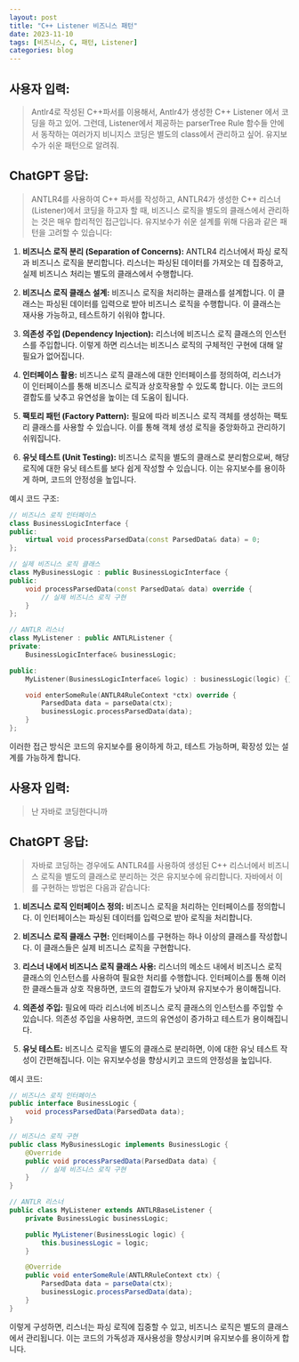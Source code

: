 ```yaml
---
layout: post
title: "C++ Listener 비즈니스 패턴"
date: 2023-11-10
tags: [비즈니스, C, 패턴, Listener]
categories: blog
---
```


## 사용자 입력:
> Antlr4로 작성된 C++파서를 이용해서, Antlr4가 생성한  C++ Listener  에서 코딩을 하고 있어. 그런데, Listener에서 제공하는 parserTree Rule 함수들 안에서 동작하는 여러가지 비니지스 코딩은 별도의 class에서 관리하고 싶어. 유지보수가 쉬운 패턴으로 알려줘.

## ChatGPT 응답:
> ANTLR4를 사용하여 C++ 파서를 작성하고, ANTLR4가 생성한 C++ 리스너(Listener)에서 코딩을 하고자 할 때, 비즈니스 로직을 별도의 클래스에서 관리하는 것은 매우 합리적인 접근입니다. 유지보수가 쉬운 설계를 위해 다음과 같은 패턴을 고려할 수 있습니다:

1. **비즈니스 로직 분리 (Separation of Concerns):** ANTLR4 리스너에서 파싱 로직과 비즈니스 로직을 분리합니다. 리스너는 파싱된 데이터를 가져오는 데 집중하고, 실제 비즈니스 처리는 별도의 클래스에서 수행합니다.

2. **비즈니스 로직 클래스 설계:** 비즈니스 로직을 처리하는 클래스를 설계합니다. 이 클래스는 파싱된 데이터를 입력으로 받아 비즈니스 로직을 수행합니다. 이 클래스는 재사용 가능하고, 테스트하기 쉬워야 합니다.

3. **의존성 주입 (Dependency Injection):** 리스너에 비즈니스 로직 클래스의 인스턴스를 주입합니다. 이렇게 하면 리스너는 비즈니스 로직의 구체적인 구현에 대해 알 필요가 없어집니다.

4. **인터페이스 활용:** 비즈니스 로직 클래스에 대한 인터페이스를 정의하여, 리스너가 이 인터페이스를 통해 비즈니스 로직과 상호작용할 수 있도록 합니다. 이는 코드의 결합도를 낮추고 유연성을 높이는 데 도움이 됩니다.

5. **팩토리 패턴 (Factory Pattern):** 필요에 따라 비즈니스 로직 객체를 생성하는 팩토리 클래스를 사용할 수 있습니다. 이를 통해 객체 생성 로직을 중앙화하고 관리하기 쉬워집니다.

6. **유닛 테스트 (Unit Testing):** 비즈니스 로직을 별도의 클래스로 분리함으로써, 해당 로직에 대한 유닛 테스트를 보다 쉽게 작성할 수 있습니다. 이는 유지보수를 용이하게 하며, 코드의 안정성을 높입니다.

예시 코드 구조:
```cpp
// 비즈니스 로직 인터페이스
class BusinessLogicInterface {
public:
    virtual void processParsedData(const ParsedData& data) = 0;
};

// 실제 비즈니스 로직 클래스
class MyBusinessLogic : public BusinessLogicInterface {
public:
    void processParsedData(const ParsedData& data) override {
        // 실제 비즈니스 로직 구현
    }
};

// ANTLR 리스너
class MyListener : public ANTLRListener {
private:
    BusinessLogicInterface& businessLogic;

public:
    MyListener(BusinessLogicInterface& logic) : businessLogic(logic) {}

    void enterSomeRule(ANTLR4RuleContext *ctx) override {
        ParsedData data = parseData(ctx);
        businessLogic.processParsedData(data);
    }
};
```

이러한 접근 방식은 코드의 유지보수를 용이하게 하고, 테스트 가능하며, 확장성 있는 설계를 가능하게 합니다.

## 사용자 입력:
> 난 자바로 코딩한다니까

## ChatGPT 응답:
> 자바로 코딩하는 경우에도 ANTLR4를 사용하여 생성된 C++ 리스너에서 비즈니스 로직을 별도의 클래스로 분리하는 것은 유지보수에 유리합니다. 자바에서 이를 구현하는 방법은 다음과 같습니다:

1. **비즈니스 로직 인터페이스 정의:** 비즈니스 로직을 처리하는 인터페이스를 정의합니다. 이 인터페이스는 파싱된 데이터를 입력으로 받아 로직을 처리합니다.

2. **비즈니스 로직 클래스 구현:** 인터페이스를 구현하는 하나 이상의 클래스를 작성합니다. 이 클래스들은 실제 비즈니스 로직을 구현합니다.

3. **리스너 내에서 비즈니스 로직 클래스 사용:** 리스너의 메소드 내에서 비즈니스 로직 클래스의 인스턴스를 사용하여 필요한 처리를 수행합니다. 인터페이스를 통해 이러한 클래스들과 상호 작용하면, 코드의 결합도가 낮아져 유지보수가 용이해집니다.

4. **의존성 주입:** 필요에 따라 리스너에 비즈니스 로직 클래스의 인스턴스를 주입할 수 있습니다. 의존성 주입을 사용하면, 코드의 유연성이 증가하고 테스트가 용이해집니다.

5. **유닛 테스트:** 비즈니스 로직을 별도의 클래스로 분리하면, 이에 대한 유닛 테스트 작성이 간편해집니다. 이는 유지보수성을 향상시키고 코드의 안정성을 높입니다.

예시 코드:

```java
// 비즈니스 로직 인터페이스
public interface BusinessLogic {
    void processParsedData(ParsedData data);
}

// 비즈니스 로직 구현
public class MyBusinessLogic implements BusinessLogic {
    @Override
    public void processParsedData(ParsedData data) {
        // 실제 비즈니스 로직 구현
    }
}

// ANTLR 리스너
public class MyListener extends ANTLRBaseListener {
    private BusinessLogic businessLogic;

    public MyListener(BusinessLogic logic) {
        this.businessLogic = logic;
    }

    @Override
    public void enterSomeRule(ANTLRRuleContext ctx) {
        ParsedData data = parseData(ctx);
        businessLogic.processParsedData(data);
    }
}
```

이렇게 구성하면, 리스너는 파싱 로직에 집중할 수 있고, 비즈니스 로직은 별도의 클래스에서 관리됩니다. 이는 코드의 가독성과 재사용성을 향상시키며 유지보수를 용이하게 합니다.

